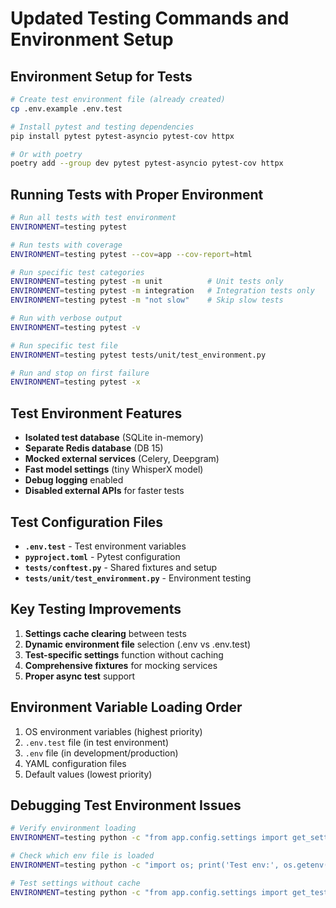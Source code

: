 # Updated Testing Commands and Environment Setup

## Environment Setup for Tests
```bash
# Create test environment file (already created)
cp .env.example .env.test

# Install pytest and testing dependencies
pip install pytest pytest-asyncio pytest-cov httpx

# Or with poetry
poetry add --group dev pytest pytest-asyncio pytest-cov httpx
```

## Running Tests with Proper Environment
```bash
# Run all tests with test environment
ENVIRONMENT=testing pytest

# Run tests with coverage
ENVIRONMENT=testing pytest --cov=app --cov-report=html

# Run specific test categories
ENVIRONMENT=testing pytest -m unit          # Unit tests only
ENVIRONMENT=testing pytest -m integration   # Integration tests only
ENVIRONMENT=testing pytest -m "not slow"    # Skip slow tests

# Run with verbose output
ENVIRONMENT=testing pytest -v

# Run specific test file
ENVIRONMENT=testing pytest tests/unit/test_environment.py

# Run and stop on first failure
ENVIRONMENT=testing pytest -x
```

## Test Environment Features
- **Isolated test database** (SQLite in-memory)
- **Separate Redis database** (DB 15)
- **Mocked external services** (Celery, Deepgram)
- **Fast model settings** (tiny WhisperX model)
- **Debug logging** enabled
- **Disabled external APIs** for faster tests

## Test Configuration Files
- **`.env.test`** - Test environment variables
- **`pyproject.toml`** - Pytest configuration
- **`tests/conftest.py`** - Shared fixtures and setup
- **`tests/unit/test_environment.py`** - Environment testing

## Key Testing Improvements
1. **Settings cache clearing** between tests
2. **Dynamic environment file** selection (.env vs .env.test)
3. **Test-specific settings** function without caching
4. **Comprehensive fixtures** for mocking services
5. **Proper async test** support

## Environment Variable Loading Order
1. OS environment variables (highest priority)
2. `.env.test` file (in test environment)
3. `.env` file (in development/production)
4. YAML configuration files
5. Default values (lowest priority)

## Debugging Test Environment Issues
```bash
# Verify environment loading
ENVIRONMENT=testing python -c "from app.config.settings import get_settings; print(get_settings().environment)"

# Check which env file is loaded
ENVIRONMENT=testing python -c "import os; print('Test env:', os.getenv('ENVIRONMENT'))"

# Test settings without cache
ENVIRONMENT=testing python -c "from app.config.settings import get_test_settings; print(get_test_settings().debug)"
```